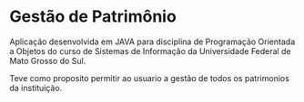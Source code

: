 # Gestão de Patrimônio
Aplicação desenvolvida em JAVA para disciplina de Programação Orientada a Objetos do curso de Sistemas de Informação da Universidade Federal de Mato Grosso do Sul.

Teve como proposito permitir ao usuario a gestão de todos os patrimonios da instituição.
